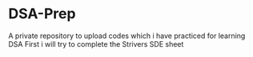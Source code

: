 # DSA-Prep
A private repository to upload codes which i have practiced for learning DSA
First i will try to complete the Strivers SDE sheet